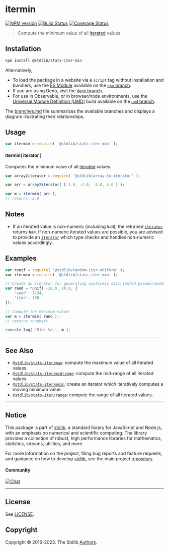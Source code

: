 <!--

@license Apache-2.0

Copyright (c) 2019 The Stdlib Authors.

Licensed under the Apache License, Version 2.0 (the "License");
you may not use this file except in compliance with the License.
You may obtain a copy of the License at

   http://www.apache.org/licenses/LICENSE-2.0

Unless required by applicable law or agreed to in writing, software
distributed under the License is distributed on an "AS IS" BASIS,
WITHOUT WARRANTIES OR CONDITIONS OF ANY KIND, either express or implied.
See the License for the specific language governing permissions and
limitations under the License.

-->

# itermin

[![NPM version][npm-image]][npm-url] [![Build Status][test-image]][test-url] [![Coverage Status][coverage-image]][coverage-url] <!-- [![dependencies][dependencies-image]][dependencies-url] -->

> Compute the minimum value of all [iterated][mdn-iterator-protocol] values.

<section class="intro">

</section>

<!-- /.intro -->

<!-- Package usage documentation. -->

<section class="installation">

## Installation

```bash
npm install @stdlib/stats-iter-min
```

Alternatively,

-   To load the package in a website via a `script` tag without installation and bundlers, use the [ES Module][es-module] available on the [`esm` branch][esm-url].
-   If you are using Deno, visit the [`deno` branch][deno-url].
-   For use in Observable, or in browser/node environments, use the [Universal Module Definition (UMD)][umd] build available on the [`umd` branch][umd-url].

The [branches.md][branches-url] file summarizes the available branches and displays a diagram illustrating their relationships.

</section>

<section class="usage">

## Usage

```javascript
var itermin = require( '@stdlib/stats-iter-min' );
```

#### itermin( iterator )

Computes the minimum value of all [iterated][mdn-iterator-protocol] values.

```javascript
var array2iterator = require( '@stdlib/array-to-iterator' );

var arr = array2iterator( [ 1.0, -2.0, -3.0, 4.0 ] );

var m = itermin( arr );
// returns -3.0
```

</section>

<!-- /.usage -->

<!-- Package usage notes. Make sure to keep an empty line after the `section` element and another before the `/section` close. -->

<section class="notes">

## Notes

-   If an iterated value is non-numeric (including `NaN`), the returned [`iterator`][mdn-iterator-protocol] returns `NaN`. If non-numeric iterated values are possible, you are advised to provide an [`iterator`][mdn-iterator-protocol] which type checks and handles non-numeric values accordingly.

</section>

<!-- /.notes -->

<!-- Package usage examples. -->

<section class="examples">

## Examples

<!-- eslint no-undef: "error" -->

```javascript
var runif = require( '@stdlib/random-iter-uniform' );
var itermin = require( '@stdlib/stats-iter-min' );

// Create an iterator for generating uniformly distributed pseudorandom numbers:
var rand = runif( -10.0, 10.0, {
    'seed': 1234,
    'iter': 100
});

// Compute the minimum value:
var m = itermin( rand );
// returns <number>

console.log( 'Min: %d.', m );
```

</section>

<!-- /.examples -->

<!-- Section to include cited references. If references are included, add a horizontal rule *before* the section. Make sure to keep an empty line after the `section` element and another before the `/section` close. -->

<section class="references">

</section>

<!-- /.references -->

<!-- Section for related `stdlib` packages. Do not manually edit this section, as it is automatically populated. -->

<section class="related">

* * *

## See Also

-   <span class="package-name">[`@stdlib/stats-iter/max`][@stdlib/stats/iter/max]</span><span class="delimiter">: </span><span class="description">compute the maximum value of all iterated values.</span>
-   <span class="package-name">[`@stdlib/stats-iter/midrange`][@stdlib/stats/iter/midrange]</span><span class="delimiter">: </span><span class="description">compute the mid-range of all iterated values.</span>
-   <span class="package-name">[`@stdlib/stats-iter/mmin`][@stdlib/stats/iter/mmin]</span><span class="delimiter">: </span><span class="description">create an iterator which iteratively computes a moving minimum value.</span>
-   <span class="package-name">[`@stdlib/stats-iter/range`][@stdlib/stats/iter/range]</span><span class="delimiter">: </span><span class="description">compute the range of all iterated values.</span>

</section>

<!-- /.related -->

<!-- Section for all links. Make sure to keep an empty line after the `section` element and another before the `/section` close. -->


<section class="main-repo" >

* * *

## Notice

This package is part of [stdlib][stdlib], a standard library for JavaScript and Node.js, with an emphasis on numerical and scientific computing. The library provides a collection of robust, high performance libraries for mathematics, statistics, streams, utilities, and more.

For more information on the project, filing bug reports and feature requests, and guidance on how to develop [stdlib][stdlib], see the main project [repository][stdlib].

#### Community

[![Chat][chat-image]][chat-url]

---

## License

See [LICENSE][stdlib-license].


## Copyright

Copyright &copy; 2016-2023. The Stdlib [Authors][stdlib-authors].

</section>

<!-- /.stdlib -->

<!-- Section for all links. Make sure to keep an empty line after the `section` element and another before the `/section` close. -->

<section class="links">

[npm-image]: http://img.shields.io/npm/v/@stdlib/stats-iter-min.svg
[npm-url]: https://npmjs.org/package/@stdlib/stats-iter-min

[test-image]: https://github.com/stdlib-js/stats-iter-min/actions/workflows/test.yml/badge.svg?branch=main
[test-url]: https://github.com/stdlib-js/stats-iter-min/actions/workflows/test.yml?query=branch:main

[coverage-image]: https://img.shields.io/codecov/c/github/stdlib-js/stats-iter-min/main.svg
[coverage-url]: https://codecov.io/github/stdlib-js/stats-iter-min?branch=main

<!--

[dependencies-image]: https://img.shields.io/david/stdlib-js/stats-iter-min.svg
[dependencies-url]: https://david-dm.org/stdlib-js/stats-iter-min/main

-->

[chat-image]: https://img.shields.io/gitter/room/stdlib-js/stdlib.svg
[chat-url]: https://app.gitter.im/#/room/#stdlib-js_stdlib:gitter.im

[stdlib]: https://github.com/stdlib-js/stdlib

[stdlib-authors]: https://github.com/stdlib-js/stdlib/graphs/contributors

[umd]: https://github.com/umdjs/umd
[es-module]: https://developer.mozilla.org/en-US/docs/Web/JavaScript/Guide/Modules

[deno-url]: https://github.com/stdlib-js/stats-iter-min/tree/deno
[umd-url]: https://github.com/stdlib-js/stats-iter-min/tree/umd
[esm-url]: https://github.com/stdlib-js/stats-iter-min/tree/esm
[branches-url]: https://github.com/stdlib-js/stats-iter-min/blob/main/branches.md

[stdlib-license]: https://raw.githubusercontent.com/stdlib-js/stats-iter-min/main/LICENSE

[mdn-iterator-protocol]: https://developer.mozilla.org/en-US/docs/Web/JavaScript/Reference/Iteration_protocols#The_iterator_protocol

<!-- <related-links> -->

[@stdlib/stats/iter/max]: https://github.com/stdlib-js/stats-iter-max

[@stdlib/stats/iter/midrange]: https://github.com/stdlib-js/stats-iter-midrange

[@stdlib/stats/iter/mmin]: https://github.com/stdlib-js/stats-iter-mmin

[@stdlib/stats/iter/range]: https://github.com/stdlib-js/stats-iter-range

<!-- </related-links> -->

</section>

<!-- /.links -->
